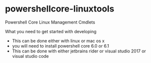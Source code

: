 # powershellcore-linuxtools
Powershell Core Linux Management Cmdlets

What you need to get started with developing
- This can be done either with linux or mac os x
- you will need to install powershell core 6.0 or 6.1
- This can be done with either jetbrains rider or visual studio 2017 or visual studio code
